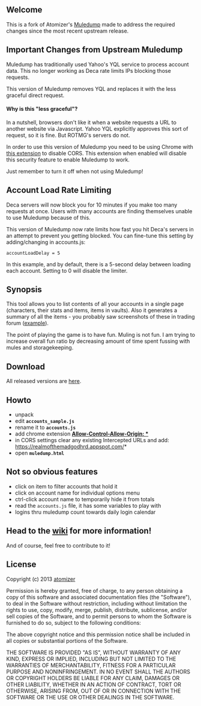 ## Welcome

This is a fork of Atomizer's [Muledump](https://github.com/atomizer) made to address the required changes since the most recent upstream release.

##  Important Changes from Upstream Muledump

Muledump has traditionally used Yahoo's YQL service to process account data. This no longer working as Deca rate limits IPs blocking those requests.

This version of Muledump removes YQL and replaces it with the less graceful direct request.

#### Why is this "less graceful"?

In a nutshell, browsers don't like it when a website requests a URL to another website via Javascript. Yahoo YQL explicitly approves this sort of request, so it is fine. But ROTMG's servers do not.

In order to use this version of Muledump you need to be using Chrome with [this extension](https://chrome.google.com/webstore/detail/allow-control-allow-origi/nlfbmbojpeacfghkpbjhddihlkkiljbi) to disable CORS. This extension when enabled will disable this security feature to enable Muledump to work. 

Just remember to turn it off when not using Muledump!

## Account Load Rate Limiting

Deca servers will now block you for 10 minutes if you make too many requests at once. Users with many accounts are finding themselves unable to use Muledump because of this.

This version of Muledump now rate limits how fast you hit Deca's servers in an attempt to prevent you getting blocked. You can fine-tune this setting by adding/changing in accounts.js:

```
accountLoadDelay = 5
```

In this example, and by default, there is a 5-second delay between loading each account. Setting to 0 will disable the limiter.

## Synopsis

This tool allows you to list contents of all your accounts in a single page (characters, their stats and items, items in vaults). Also it generates a summary of all the items - you probably saw screenshots of these in trading forum ([example](http://i755.photobucket.com/albums/xx195/Ind3sisiv3/Ilovemuledump.png)).

The point of playing the game is to have fun. Muling is not fun. I am trying to increase overall fun ratio by decreasing amount of time spent fussing with mules and storagekeeping.

## Download

All released versions are [here](https://github.com/jakcodex/muledump/releases).

## Howto

- unpack
- edit **`accounts_sample.js`**
- rename it to **`accounts.js`**
- add chrome extension **[Allow-Control-Allow-Origin: *](https://chrome.google.com/webstore/detail/allow-control-allow-origi/nlfbmbojpeacfghkpbjhddihlkkiljbi)**
- in CORS settings clear any existing Intercepted URLs and add: https://realmofthemadgodhrd.appspot.com/*
- open **`muledump.html`**

## Not so obvious features

- click on item to filter accounts that hold it
- click on account name for individual options menu
- ctrl-click account name to temporarily hide it from totals
- read the `accounts.js` file, it has some variables to play with
- logins thru muledump count towards daily login calendar

## Head to the [wiki](https://github.com/atomizer/muledump/wiki) for more information!

And of course, feel free to contribute to it!

## License

Copyright (c) 2013 [atomizer](https://github.com/atomizer)

Permission is hereby granted, free of charge, to any person obtaining a copy of this software and associated documentation files (the "Software"), to deal in the Software without restriction, including without limitation the rights to use, copy, modify, merge, publish, distribute, sublicense, and/or sell copies of the Software, and to permit persons to whom the Software is furnished to do so, subject to the following conditions:

The above copyright notice and this permission notice shall be included in all copies or substantial portions of the Software.

THE SOFTWARE IS PROVIDED "AS IS", WITHOUT WARRANTY OF ANY KIND, EXPRESS OR IMPLIED, INCLUDING BUT NOT LIMITED TO THE WARRANTIES OF MERCHANTABILITY, FITNESS FOR A PARTICULAR PURPOSE AND NONINFRINGEMENT. IN NO EVENT SHALL THE AUTHORS OR COPYRIGHT HOLDERS BE LIABLE FOR ANY CLAIM, DAMAGES OR OTHER LIABILITY, WHETHER IN AN ACTION OF CONTRACT, TORT OR OTHERWISE, ARISING FROM, OUT OF OR IN CONNECTION WITH THE SOFTWARE OR THE USE OR OTHER DEALINGS IN THE SOFTWARE.
